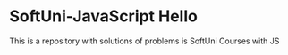 # SoftUni-JavaScript Hello
This is a repository with solutions of problems is SoftUni Courses with JS

